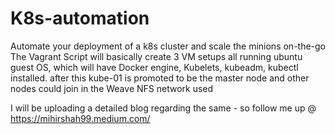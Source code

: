 # K8s-automation
Automate your deployment of a k8s cluster and scale the minions on-the-go
The Vagrant Script will basically create 3 VM setups all running ubuntu guest OS, which will have Docker engine, Kubelets, kubeadm, kubectl installed. after this kube-01 is promoted to be the master node and other nodes could join in the Weave NFS network used


I will be uploading a detailed blog regarding the same - so follow me up @ https://mihirshah99.medium.com/
